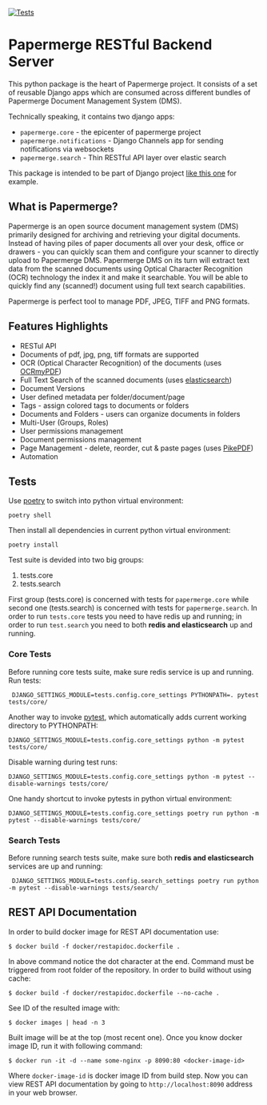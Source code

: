 [![Tests](https://github.com/papermerge/papermerge-core/actions/workflows/ci.yml/badge.svg)](https://github.com/papermerge/papermerge-core/actions/workflows/ci.yml)

# Papermerge RESTful Backend Server


This python package is the heart of Papermerge project. It consists of a set
of reusable Django apps which are consumed across different bundles of
Papermerge Document Management System (DMS).

Technically speaking, it contains two django apps:

* ``papermerge.core`` - the epicenter of papermerge project
* ``papermerge.notifications`` - Django Channels app for sending notifications via websockets
* ``papermerge.search`` - Thin RESTful API layer over elastic search

This package is intended to be part of Django project [like this one](https://github.com/ciur/papermerge/) for example.

## What is Papermerge?

Papermerge is an open source document management system (DMS) primarily
designed for archiving and retrieving your digital documents. Instead of
having piles of paper documents all over your desk, office or drawers - you
can quickly scan them and configure your scanner to directly upload to
Papermerge DMS. Papermerge DMS on its turn will extract text data from the
scanned documents using Optical Character Recognition (OCR) technology the
index it and make it searchable. You will be able to quickly find any
(scanned!) document using full text search capabilities.

Papermerge is perfect tool to manage PDF, JPEG, TIFF and PNG formats.

## Features Highlights

* RESTul API
* Documents of pdf, jpg, png, tiff formats are supported
* OCR (Optical Character Recognition) of the documents (uses [OCRmyPDF](https://github.com/ocrmypdf/OCRmyPDF))
* Full Text Search of the scanned documents (uses [elasticsearch](https://github.com/elastic/elasticsearch))
* Document Versions
* User defined metadata per folder/document/page
* Tags - assign colored tags to documents or folders
* Documents and Folders - users can organize documents in folders
* Multi-User (Groups, Roles)
* User permissions management
* Document permissions management
* Page Management - delete, reorder, cut & paste pages (uses [PikePDF](https://github.com/pikepdf/pikepdf))
* Automation

## Tests

Use [poetry](https://python-poetry.org/) to switch into python virtual environment:

    poetry shell

Then install all dependencies in current python virtual environment:

    poetry install

Test suite is devided into two big groups:

1. tests.core
2. tests.search


First group (tests.core) is concerned with tests for `papermerge.core` while
second one (tests.search) is concerned with tests for `papermerge.search`. In
order to run `tests.core` tests you need to have redis up and running; in
order to run `test.search` you need to both **redis and elasticsearch** up and
running.

### Core Tests

Before running core tests suite, make sure redis service is up and running. Run tests:

     DJANGO_SETTINGS_MODULE=tests.config.core_settings PYTHONPATH=. pytest tests/core/

Another way to invoke [pytest](https://docs.pytest.org/en/latest/contents.html), which automatically adds current working directory to PYTHONPATH:

    DJANGO_SETTINGS_MODULE=tests.config.core_settings python -m pytest tests/core/

Disable warning during test runs:

    DJANGO_SETTINGS_MODULE=tests.config.core_settings python -m pytest --disable-warnings tests/core/

One handy shortcut to invoke pytests in python virtual environment:

    DJANGO_SETTINGS_MODULE=tests.config.core_settings poetry run python -m pytest --disable-warnings tests/core/


### Search Tests

Before running search tests suite, make sure both **redis and elasticsearch** services are up and running:

     DJANGO_SETTINGS_MODULE=tests.config.search_settings poetry run python -m pytest --disable-warnings tests/search/

## REST API Documentation

In order to build docker image for REST API documentation use:

    $ docker build -f docker/restapidoc.dockerfile .

In above command notice the dot character at the end.
Command must be triggered from root folder of the repository.
In order to build without using cache:

    $ docker build -f docker/restapidoc.dockerfile --no-cache .

See ID of the resulted image with:

    $ docker images | head -n 3

Built image will be at the top (most recent one).
Once you know docker image ID, run it with following command:

    $ docker run -it -d --name some-nginx -p 8090:80 <docker-image-id>

Where ``docker-image-id`` is docker image ID from build step. Now you can view
REST API documentation by going to ``http://localhost:8090`` address in your
web browser.
